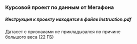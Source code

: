 ### Курсовой проект по данным от Мегафона  
##### Инструкция к проекту находится в файле *Instruction.pdf*  
Датасет с признаками не прикладывался по причине  
большого веса (22 ГБ)